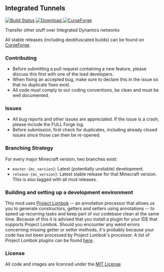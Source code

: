 ## Integrated Tunnels

[![Build Status](https://travis-ci.org/CyclopsMC/IntegratedTunnels.svg?branch=master-1.10)](https://travis-ci.org/CyclopsMC/IntegratedTunnels)
[![Download](https://api.bintray.com/packages/cyclopsmc/dev/IntegratedTunnels/images/download.svg) ](https://bintray.com/cyclopsmc/dev/IntegratedTunnels/_latestVersion)
[![CurseForge](http://cf.way2muchnoise.eu/full_251389_downloads.svg)](http://minecraft.curseforge.com/projects/251389)

Transfer other stuff over Integrated Dynamics networks

All stable releases (including deobfuscated builds) can be found on [CurseForge](http://minecraft.curseforge.com/mc-mods/251389/files).

### Contributing
* Before submitting a pull request containing a new feature, please discuss this first with one of the lead developers.
* When fixing an accepted bug, make sure to declare this in the issue so that no duplicate fixes exist.
* All code must comply to our coding conventions, be clean and must be well documented.

### Issues
* All bug reports and other issues are appreciated. If the issue is a crash, please include the FULL Forge log.
* Before submission, first check for duplicates, including already closed issues since those can then be re-opened.

### Branching Strategy

For every major Minecraft version, two branches exist:

* `master-{mc_version}`: Latest (potentially unstable) development.
* `release-{mc_version}`: Latest stable release for that Minecraft version. This is also tagged with all mod releases.

### Building and setting up a development environment

This mod uses [Project Lombok](http://projectlombok.org/) -- an annotation processor that allows us you to generate constructors, getters and setters using annotations -- to speed up recurring tasks and keep part of our codebase clean at the same time. Because of this it is advised that you install a plugin for your IDE that supports Project Lombok. Should you encounter any weird errors concerning missing getter or setter methods, it's probably because your code has not been processed by Project Lombok's processor. A list of Project Lombok plugins can be found [here](http://projectlombok.org/download.htm).

### License
All code and images are licenced under the [MIT License](https://github.com/CyclopsMC/IntegratedTunnels/blob/master-1.8/LICENSE.txt)
